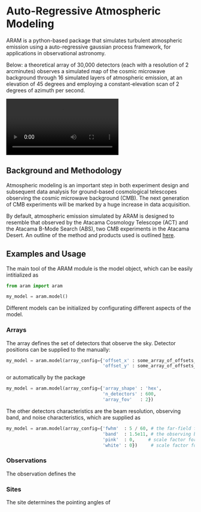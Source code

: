 # Auto-Regressive Atmospheric Modeling

ARAM is a python-based package that simulates turbulent atmospheric emission using a auto-regressive gaussian process framework, for applications in observational astronomy. 

Below: a theoretical array of 30,000 detectors (each with a resolution of 2 arcminutes) observes a simulated map of the cosmic microwave background through 16 simulated layers of atmospheric emission, at an elevation of 45 degrees and employing a constant-elevation scan of 2 degrees of azimuth per second. 

![Watch the video](https://user-images.githubusercontent.com/41275226/115489537-539c2400-a22a-11eb-9f3f-013b4c5e8f6a.mp4)

## Background and Methodology

Atmospheric modeling is an important step in both experiment design and subsequent data analysis for ground-based cosmological telescopes observing the cosmic microwave background (CMB). The next generation of CMB experiments will be marked by a huge increase in data acquisition.

By default, atmospheric emission simulated by ARAM is designed to resemble that observed by the Atacama Cosmology Telescope (ACT) and the Atacama B-Mode Search (ABS), two CMB experiments in the Atacama Desert. An outline of the method and products used is outlined [here](https://github.com/tomachito/aram/blob/main/README.md). 


## Examples and Usage 

The main tool of the ARAM module is the model object, which can be easily intitialized as 

```python
from aram import aram

my_model = aram.model()
```

Different models can be initialized by configurating different aspects of the model. 

### Arrays

The array defines the set of detectors that observe the sky. Detector positions can be supplied to the manually:

```python
my_model = aram.model(array_config={'offset_x' : some_array_of_offsets_x,  
                                    'offset_y' : some_array_of_offsets_y})
```
or automatically by the package 
```python
my_model = aram.model(array_config={'array_shape' : 'hex',
                                    'n_detectors' : 600,
                                    'array_fov'   : 2})
```
The other detectors characteristics are the beam resolution, observing band, and noise characteristics, which are supplied as 
```python
my_model = aram.model(array_config={'fwhm'  : 5 / 60, # the far-field full-width at half-maximum of the beams, in degrees. Defaults to 5 arcminutes. 
                                    'band'  : 1.5e11, # the observing band of the detectors, in Hz. Defaults to 150 GHz. 
                                    'pink'  : 0,     # scale factor for the pink noise spectrum, S(f) = a/f. Defaults to zero. 
                                    'white' : 0})     # scale factor for the white noise spectrum, S(f) = a. Defaults to zero. 
```


### Observations

The observation defines the 

### Sites

The site determines the pointing angles of 



